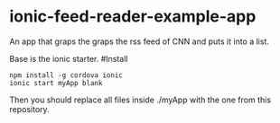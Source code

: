 # ionic-feed-reader-example-app
An app that graps the graps the rss feed of CNN and puts it into a list.

Base is the ionic starter. 
#Install

```
npm install -g cordova ionic
ionic start myApp blank
```
Then you should replace all files inside ./myApp with the
one from this repository.